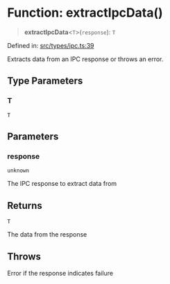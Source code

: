 # Function: extractIpcData()

> **extractIpcData**\<`T`\>(`response`): `T`

Defined in: [src/types/ipc.ts:39](https://github.com/Nick2bad4u/Uptime-Watcher/blob/8a1973382d5fe14c52996ecda381894eb7ecd4a6/src/types/ipc.ts#L39)

Extracts data from an IPC response or throws an error.

## Type Parameters

### T

`T`

## Parameters

### response

`unknown`

The IPC response to extract data from

## Returns

`T`

The data from the response

## Throws

Error if the response indicates failure
